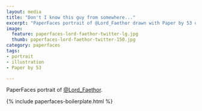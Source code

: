 ```yaml
---
layout: media
title: "Don't I know this guy from somewhere..."
excerpt: "PaperFaces portrait of @Lord_Faethor drawn with Paper by 53 on an iPad."
image: 
  feature: paperfaces-lord-faethor-twitter-lg.jpg
  thumb: paperfaces-lord-faethor-twitter-150.jpg
category: paperfaces
tags: 
- portrait
- illustration
- Paper by 53

---
```


PaperFaces portrait of [@Lord_Faethor](http://twitter.com/Lord_Faethor).

{% include paperfaces-boilerplate.html %}